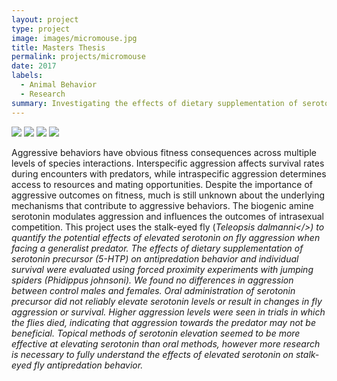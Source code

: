 ```yaml
---
layout: project
type: project
image: images/micromouse.jpg
title: Masters Thesis
permalink: projects/micromouse
date: 2017
labels:
  - Animal Behavior
  - Research
summary: Investigating the effects of dietary supplementation of serotonin precursor (5-HTP) on antipredation behavior in sexually dimorphic stalk-eyed flies (<i>Teleopsis dalmanni</i>)
---
```


<div class="ui small rounded images">
  <img class="ui image" src="../images/micromouse-robot.png">
  <img class="ui image" src="../images/micromouse-robot-2.jpg">
  <img class="ui image" src="../images/micromouse.jpg">
  <img class="ui image" src="../images/micromouse-circuit.png">
</div>

Aggressive behaviors have obvious fitness consequences across multiple levels of species interactions. Interspecific aggression affects survival rates during encounters with predators, while intraspecific aggression determines access to resources and mating opportunities. Despite the importance of aggressive outcomes on fitness, much is still unknown about the underlying mechanisms that contribute to aggressive behaviors. The biogenic amine serotonin modulates aggression and influences the outcomes of intrasexual competition. This project uses the stalk-eyed fly (<i>Teleopsis dalmanni</>) to quantify the potential effects of elevated serotonin on fly aggression when facing a generalist predator. The effects of dietary supplementation of serotonin precursor (5-HTP) on antipredation behavior and individual survival were evaluated using forced proximity experiments with jumping spiders (<i>Phidippus johnsoni</i>). We found no differences in aggression between control males and females. Oral administration of serotonin precursor did not reliably elevate serotonin levels or result in changes in fly aggression or survival. Higher aggression levels were seen in trials in which the flies died, indicating that aggression towards the predator may not be beneficial. Topical methods of serotonin elevation seemed to be more effective at elevating serotonin than oral methods, however more research is necessary to fully understand the effects of elevated serotonin on stalk-eyed fly antipredation behavior. 
